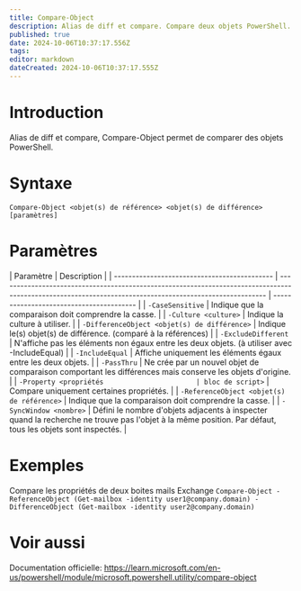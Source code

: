 ```yaml
---
title: Compare-Object
description: Alias de diff et compare. Compare deux objets PowerShell.
published: true
date: 2024-10-06T10:37:17.556Z
tags: 
editor: markdown
dateCreated: 2024-10-06T10:37:17.555Z
---
```


# Introduction

Alias de diff et compare, Compare-Object permet de comparer des objets PowerShell.

# Syntaxe

`Compare-Object <objet(s) de référence> <objet(s) de différence> [paramètres]`

# Paramètres

| Paramètre                                    | Description                                                                                                                                              |
| -------------------------------------------- | -------------------------------------------------------------------------------------------------------------------------------------------------------- | ---------------------------------------- |
| `-CaseSensitive`                             | Indique que la comparaison doit comprendre la casse.                                                                                                     |
| `-Culture <culture>`                         | Indique la culture à utiliser.                                                                                                                           |
| `-DifferenceObject <objet(s) de différence>` | Indique le(s) objet(s) de différence. (comparé à la références)                                                                                          |
| `-ExcludeDifferent`                          | N'affiche pas les éléments non égaux entre les deux objets. (à utiliser avec -IncludeEqual)                                                              |
| `-IncludeEqual`                              | Affiche uniquement les éléments égaux entre les deux objets.                                                                                             |
| `-PassThru`                                  | Ne crée par un nouvel objet de comparaison comportant les différences mais conserve les objets d'origine.                                                |
| `-Property <propriétés                       | bloc de script>`                                                                                                                                         | Compare uniquement certaines propriétés. |
| `-ReferenceObject <objet(s) de référence>`   | Indique que la comparaison doit comprendre la casse.                                                                                                     |
| `-SyncWindow <nombre>`                       | Défini le nombre d'objets adjacents à inspecter quand la recherche ne trouve pas l'objet à la même position. Par défaut, tous les objets sont inspectés. |

# Exemples

Compare les propriétés de deux boites mails Exchange
`Compare-Object -ReferenceObject (Get-mailbox -identity user1@company.domain) -DifferenceObject (Get-mailbox -identity user2@company.domain)`

# Voir aussi

Documentation officielle:
https://learn.microsoft.com/en-us/powershell/module/microsoft.powershell.utility/compare-object
